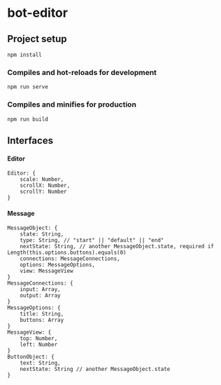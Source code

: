 # bot-editor

## Project setup
```
npm install
```

### Compiles and hot-reloads for development
```
npm run serve
```

### Compiles and minifies for production
```
npm run build
```


## Interfaces

#### Editor
```
Editor: {
    scale: Number,
    scrollX: Number,
    scrollY: Number
}
```

#### Message
```
MessageObject: {
    state: String,
    type: String, // "start" || "default" || "end"
    nextState: String, // another MessageObject.state, required if Length(this.options.buttons).equals(0)
    connections: MessageConnections,
    options: MessageOptions,
    view: MessageView
}
MessageConnections: {
    input: Array,
    output: Array
}
MessageOptions: {
    title: String,
    buttons: Array
}
MessageView: {
    top: Number,
    left: Number
}
ButtonObject: {
    text: String,
    nextState: String // another MessageObject.state
}
```